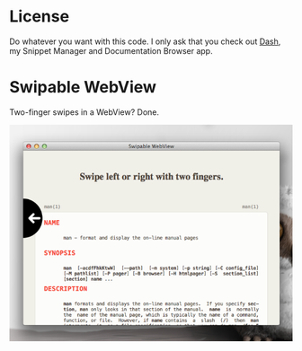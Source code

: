 License
==============
Do whatever you want with this code. I only ask that you check out [Dash](http://kapeli.com/dash), my Snippet Manager and Documentation Browser app.

Swipable WebView
==================

Two-finger swipes in a WebView? Done.

![Screenshot](https://github.com/Kapeli/SwipableWebView/raw/master/Preview.png)
